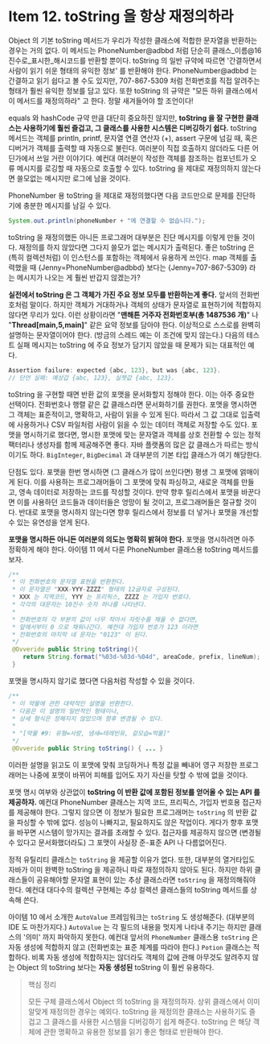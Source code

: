 # Item 12. toString 을 항상 재정의하라

Object 의 기본 toString 메서드가 우리가 작성한 클래스에 적합한 문자열을 반환하는 경우는 거의 없다. 이 메서드는 PhoneNumber@adbbd 처럼 단순히 클래스\_이름@16진수로\_표시한\_해시코드를 반환할 뿐이다. toString 의 일반 규약에 따르면 '간결하면서 사람이 읽기 쉬운 형태의 유익한 정보' 를 반환해야 한다. PhoneNumber@adbbd 는 간결하고 읽기 쉽다고 볼 수도 있지만, 707-867-5309 처럼 전화번호를 직접 알려주는 형태가 훨씬 유익한 정보를 담고 있다. 또한 toString 의 규약은 "모든 하위 클래스에서 이 메서드를 재정의하라" 고 한다. 정말 새겨들어야 할 조언이다!

equals 와 hashCode 규약 만큼 대단히 중요하진 않지만, **toString 을 잘 구현한 클래스는 사용하기에 훨씬 즐겁고, 그 클래스를 사용한 시스템은 디버깅하기 쉽다.** toString 메서드는 객체를 println, printf, 문자열 연결 연산자 (+), assert 구문에 넘길 때, 혹은 디버거가 객체를 출력할 때 자동으로 불린다. 여러분이 직접 호출하지 않더라도 다른 어딘가에서 쓰일 거란 이야기다. 예컨대 여러분이 작성한 객체를 참조하는 컴포넌트가 오류 메시지를 로깅할 때 자동으로 호출할 수 있다. toString 을 제대로 재정의하지 않는다면 쓸모없는 메시지만 로그에 남을 것이다.

PhoneNumber 용 toString 을 제대로 재정의했다면 다음 코드만으로 문제를 진단하기에 충분한 메시지를 남길 수 있다.

```java
System.out.println(phoneNumber + "에 연결할 수 없습니다.");
```

toString 을 재정의했든 아니든 프로그래머 대부분은 진단 메시지를 이렇게 만들 것이다. 재정의를 하지 않았다면 그다지 쓸모가 없는 메시지가 출력된다. 좋은 toString 은 (특히 컬렉션처럼) 이 인스턴스를 포함하는 객체에서 유용하게 쓰인다. map 객체를 출력했을 때 {Jenny=PhoneNumber@adbbd} 보다는 {Jenny=707-867-5309} 라는 메시지가 나오는 게 훨씬 반갑지 않겠는가?

**실전에서 toString 은 그 객체가 가진 주요 정보 모두를 반환하는게 좋다.** 앞서의 전화번호처럼 말이다. 하지만 객체가 거대하거나 객체의 상태가 문자열로 표현하기에 적합하지 않다면 무리가 있다. 이런 상황이라면 "**맨해튼 거주자 전화번호부(총 1487536 개)**" 나 "**Thread[main,5,main]**" 같은 요약 정보를 담아야 한다. 이상적으로 스스로를 완벽히 설명하는 문자열이어야 한다. (방금의 스레드 예는 이 조건에 맞지 않는다.) 다음의 테스트 실패 메시지는 toString 에 주요 정보가 담기지 않았을 때 문제가 되는 대표적인 예다.

```java
Assertion failure: expected {abc, 123}, but was {abc, 123}.
// 단언 실패: 예상갑 {abc, 123}, 실젯값 {abc, 123}.
```

toString 을 구현할 때면 반환 값의 포맷을 문서화할지 정해야 한다. 이는 아주 중요한 선택이다. 전화번호나 행렬 같은 값 클래스라면 문서화하기를 권한다. 포맷을 명시하면 그 객체는 표준적이고, 명확하고, 사람이 읽을 수 있게 된다. 따라서 그 값 그대로 입출력에 사용하거나 CSV 파일처럼 사람이 읽을 수 있는 데이터 객체로 저장할 수도 있다. 포맷을 명시하기로 했다면, 명시한 포맷에 맞는 문자열과 객체를 상호 전환할 수 있는 정적 팩터리나 생성자를 함께 제공해주면 좋다. 자바 플랫폼의 많은 값 클래스가 따르는 방식이기도 하다. `BigInteger`, `BigDecimal` 과 대부분의 기본 타입 클래스가 여기 해당한다.

단점도 있다. 포맷을 한번 명시하면 (그 클래스가 많이 쓰인다면) 평생 그 포맷에 얽매이게 된다. 이를 사용하는 프로그래머들이 그 포맷에 맞춰 파싱하고, 새로운 객체를 만들고, 영속 데이터로 저장하는 코드를 작성할 것이다. 만약 향후 릴리스에서 포맷을 바꾼다면 이를 사용하던 코드들과 데이터들은 엉망이 될 것이고, 프로그래머들은 절규할 것이다. 반대로 포맷을 명시하지 않는다면 향후 릴리스에서 정보를 더 넣거나 포맷을 개선할 수 있는 유연성을 얻게 된다.

**포맷을 명시하든 아니든 여러분의 의도는 명확히 밝혀야 한다.** 포맷을 명시하려면 아주 정확하게 해야 한다. 아이템 11 에서 다룬 PhoneNumber 클래스용 toString 메서드를 보자.

```java
/**
 * 이 전화번호의 문자열 표현을 반환한다.
 * 이 문자열은 "XXX-YYY-ZZZZ" 형태의 12글자로 구성된다.
 * XXX 는 지역코드, YYY 는 프리픽스, ZZZZ 는 가입자 번호다.
 * 각각의 대문자는 10진수 숫자 하나를 나타낸다.
 *
 * 전화번호의 각 부분의 값이 너무 작아서 자릿수를 채울 수 없다면,
 * 앞에서부터 0 으로 채워나간다. 예컨대 가입자 번호가 123 이라면
 * 전화번호의 마지막 네 문자는 "0123" 이 된다.
 */
 @Ovveride public String toString(){
 	return String.format("%03d-%03d-%04d", areaCode, prefix, lineNum);
 }
```

포맷을 명시하지 않기로 했다면 다음처럼 작성할 수 있을 것이다.

```java
/**
 * 이 약물에 관한 대략적인 설명을 반환한다.
 * 다음은 이 설명의 일반적인 형태이나,
 * 상세 형식은 정해지지 않았으며 향후 변경될 수 있다.
 * 
 * "[약물 #9: 유형=사랑, 냄새=테레빈유, 겉모습=먹물]"
 */
 @Ovveride public String toString() { ... }
```

이러한 설명을 읽고도 이 포맷에 맞춰 코딩하거나 특정 값을 빼내어 영구 저장한 프로그래머는 나중에 포맷이 바뀌어 피해를 입어도 자기 자신을 탓할 수 밖에 없을 것이다.

포맷 명시 여부와 상관없이 **toString 이 반환 값에 포함된 정보를 얻어올 수 있는 API 를 제공하자.** 예컨대 PhoneNumber 클래스는 지역 코드, 프리픽스, 가입자 번호용 접근자를 제공해야 한다. 그렇지 않으면 이 정보가 필요한 프로그래머는 `toString` 의 반환 값을 파싱할 수 밖에 없다. 성능이 나빠지고, 필요하지도 않은 작업이다. 게다가 향후 포맷을 바꾸면 시스템이 망가지는 결과를 초래할 수 있다. 접근자를 제공하지 않으면 (변경될 수 있다고 문서화했더라도) 그 포맷이 사실장 준-표준 API 나 다름없어진다.

정적 유틸리티 클래스는 `toString` 을 제공할 이유가 없다. 또한, 대부분의 열거타입도 자바가 이미 완벽한 toString 을 제공하니 따로 재정의하지 않아도 된다. 하지만 하위 클래스들이 공유해야할 문자열 표현이 있는 추상 클래스라면 `toString` 을 재정의해줘야 한다. 예컨대 대다수의 컬렉션 구현체는 추상 컬렉션 클래스들의 toString 메서드를 상속해 쓴다.

아이템 10 에서 소개한 `AutoValue` 프레임워크는 `toString` 도 생성해준다. (대부분의 IDE 도 마찬가지다.) `AutoValue` 는 각 필드의 내용을 멋지게 나타내 주기는 하지만 클래스의 '의미' 까지 파악하지 못한다. 예컨대 앞서의 `PhoneNumber` 클래스용 `toString` 은 자동 생성에 적합하지 않고 (전화번호는 표준 체계를 따라야 한다.) `Potion` 클래스는 적합하다. 비록 자동 생성에 적합하지는 않더라도 객체의 값에 관해 아무것도 알려주지 않는 Object 의 toString 보다는 **자동 생성된** toString 이 훨씬 유용하다.

>핵심 정리
>
>모든 구체 클래스에서 Object 의 toString 을 재정의하자. 상위 클래스에서 이미 알맞게 재정의한 경우는 예외다. toString 을 재정의한 클래스는 사용하기도 즐겁고 그 클래스를 사용한 시스템을 디버깅하기 쉽게 해준다. toString 은 해당 객체에 관한 명확하고 유용한 정보를 읽기 좋은 형태로 반환해야 한다.